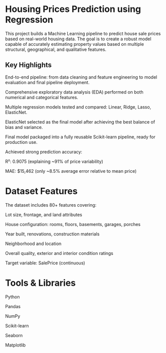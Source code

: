 # Housing Prices Prediction using Regression
This project builds a Machine Learning pipeline to predict house sale prices based on real-world housing data. The goal is to create a robust model capable of accurately estimating property values based on multiple structural, geographical, and qualitative features.

## Key Highlights
End-to-end pipeline: from data cleaning and feature engineering to model evaluation and final pipeline deployment.

Comprehensive exploratory data analysis (EDA) performed on both numerical and categorical features.

Multiple regression models tested and compared: Linear, Ridge, Lasso, ElasticNet.

ElasticNet selected as the final model after achieving the best balance of bias and variance.

Final model packaged into a fully reusable Scikit-learn pipeline, ready for production use.

Achieved strong prediction accuracy:

R²: 0.9075 (explaining ~91% of price variability)

MAE: $15,462 (only ~8.5% average error relative to mean price)

# Dataset Features
The dataset includes 80+ features covering:

Lot size, frontage, and land attributes

House configuration: rooms, floors, basements, garages, porches

Year built, renovations, construction materials

Neighborhood and location

Overall quality, exterior and interior condition ratings

Target variable: SalePrice (continuous)

# Tools & Libraries
Python

Pandas

NumPy

Scikit-learn

Seaborn

Matplotlib
